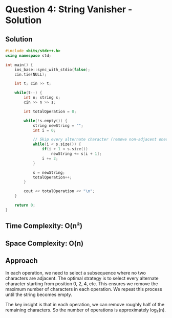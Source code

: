 # Question 4: String Vanisher - Solution

## Solution

```cpp
#include <bits/stdc++.h>
using namespace std;

int main() {
    ios_base::sync_with_stdio(false);
    cin.tie(NULL);

    int t; cin >> t;

    while(t--) {
        int n; string s;
        cin >> n >> s;

        int totalOperation = 0;

        while(!s.empty()) {
            string newString = "";
            int i = 0;

            // Skip every alternate character (remove non-adjacent ones)
            while(i < s.size()) {
                if(i + 1 < s.size())
                    newString += s[i + 1]; 
                i += 2;
            }

            s = newString;
            totalOperation++;
        }

        cout << totalOperation << "\n";
    }

    return 0;
}
```

## Time Complexity: O(n²)
## Space Complexity: O(n)

## Approach
In each operation, we need to select a subsequence where no two characters are adjacent. The optimal strategy is to select every alternate character starting from position 0, 2, 4, etc. This ensures we remove the maximum number of characters in each operation. We repeat this process until the string becomes empty.

The key insight is that in each operation, we can remove roughly half of the remaining characters. So the number of operations is approximately log₂(n).